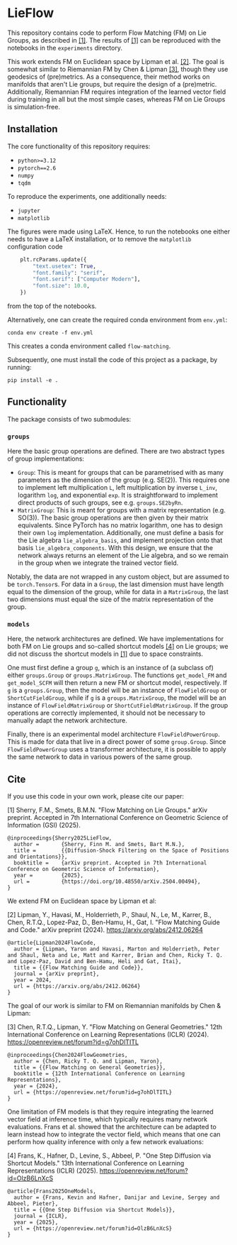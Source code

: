 # LieFlow
This repository contains code to perform Flow Matching (FM) on Lie Groups, as described in [[1]](#1). The results of [[1]](#1) can be reproduced with the notebooks in the `experiments` directory.

This work extends FM on Euclidean space by Lipman et al. [[2]](#2). 
The goal is somewhat similar to Riemannian FM by Chen & Lipman [[3]](#3), though they use geodesics of (pre)metrics. As a consequence, their method works on manifolds that aren't Lie groups, but require the design of a (pre)metric. Additionally, Riemannian FM requires integration of the learned vector field during training in all but the most simple cases, whereas FM on Lie Groups is simulation-free.

## Installation
The core functionality of this repository requires:
* `python>=3.12`
* `pytorch==2.6`
* `numpy`
* `tqdm`

To reproduce the experiments, one additionally needs:
* `jupyter`
* `matplotlib`

The figures were made using LaTeX. Hence, to run the notebooks one either needs to have a LaTeX installation, or to remove the `matplotlib` configuration code
```python
    plt.rcParams.update({
        "text.usetex": True,
        "font.family": "serif",
        "font.serif": ["Computer Modern"],
        "font.size": 10.0,
    })
```
from the top of the notebooks.

Alternatively, one can create the required conda environment from `env.yml`:
```
conda env create -f env.yml
```
This creates a conda environment called `flow-matching`.

Subsequently, one must install the code of this project as a package, by running:
```
pip install -e .
```

## Functionality
The package consists of two submodules:
### `groups`
Here the basic group operations are defined. There are two abstract types of group implementations:
* `Group`: This is meant for groups that can be parametrised with as many parameters as the dimension of the group (e.g. SE(2)). This requires one to implement left multiplication `L`, left multiplication by inverse `L_inv`, logarithm `log`, and exponential `exp`. It is straightforward to implement direct products of such groups, see e.g. `groups.SE2byRn`.
* `MatrixGroup`: This is meant for groups with a matrix representation (e.g. SO(3)). The basic group operations are then given by their matrix equivalents. Since PyTorch has no matrix logarithm, one has to design their own `log` implementation. Additionally, one must define a basis for the Lie algebra `lie_algebra_basis`, and implement projection onto that basis `lie_algebra_components`. With this design, we ensure that the network always returns an element of the Lie algebra, and so we remain in the group when we integrate the trained vector field.

Notably, the data are not wrapped in any custom object, but are assumed to be `torch.Tensor`s. For data in a `Group`, the last dimension must have length equal to the dimension of the group, while for data in a `MatrixGroup`, the last two dimensions must equal the size of the matrix representation of the group.

### `models`
Here, the network architectures are defined. We have implementations for both FM on Lie groups and so-called shortcut models [[4]](#4) on Lie groups; we did not discuss the shortcut models in [[1]](#1) due to space constraints.

One must first define a group `g`, which is an instance of (a subclass of) either `groups.Group` or `groups.MatrixGroup`. The functions `get_model_FM` and `get_model_SCFM` will then return a new FM or shortcut model, respectively. If `g` is a `groups.Group`, then the model will be an instance of `FlowFieldGroup` or `ShortCutFieldGroup`, while if `g` is a `groups.MatrixGroup`, the model will be an instance of `FlowFieldMatrixGroup` or `ShortCutFieldMatrixGroup`. If the group operations are correctly implemented, it should not be necessary to manually adapt the network architecture.

Finally, there is an experimental model architecture `FlowFieldPowerGroup`. This is made for data that live in a direct power of some `group.Group`.
Since `FlowFieldPowerGroup` uses a transformer architecture, it is possible to apply the same network to data in various powers of the same group.

## Cite
If you use this code in your own work, please cite our paper:

<a id="1">[1]</a> Sherry, F.M., Smets, B.M.N. "Flow Matching on Lie Groups." arXiv preprint. Accepted in 7th International Conference on Geometric Science of Information (GSI) (2025).
```
@inproceedings{Sherry2025LieFlow,
  author =       {Sherry, Finn M. and Smets, Bart M.N.},
  title =        {{Diffusion-Shock Filtering on the Space of Positions and Orientations}},
  booktitle =    {arXiv preprint. Accepted in 7th International Conference on Geometric Science of Information},
  year =         {2025},
  url =          {https://doi.org/10.48550/arXiv.2504.00494},
}
```

We extend FM on Euclidean space by Lipman et al:

<a id="2">[2]</a> Lipman, Y., Havasi, M., Holderrieth, P., Shaul, N., Le, M., Karrer, B., Chen, R.T.Q., Lopez-Paz, D., Ben-Hamu, H., Gat, I. "Flow Matching Guide and Code." arXiv preprint (2024). https://arxiv.org/abs/2412.06264
```
@article{Lipman2024FlowCode,
  author = {Lipman, Yaron and Havasi, Marton and Holderrieth, Peter and Shaul, Neta and Le, Matt and Karrer, Brian and Chen, Ricky T. Q. and Lopez-Paz, David and Ben-Hamu, Heli and Gat, Itai},
  title = {{Flow Matching Guide and Code}},
  journal = {arXiv preprint},
  year = 2024,
  url = {https://arxiv.org/abs/2412.06264}
}
```

The goal of our work is similar to FM on Riemannian manifolds by Chen & Lipman:

<a id="3">[3]</a> Chen, R.T.Q., Lipman, Y. "Flow Matching on General Geometries." 12th International Conference on Learning Representations (ICLR) (2024). https://openreview.net/forum?id=g7ohDlTITL
```
@inproceedings{Chen2024FlowGeometries,
  author = {Chen, Ricky T. Q. and Lipman, Yaron},
  title = {{Flow Matching on General Geometries}},
  booktitle = {12th International Conference on Learning Representations},
  year = {2024},
  url = {https://openreview.net/forum?id=g7ohDlTITL}
}
```

One limitation of FM models is that they require integrating the learned vector field at inference time, which typically requires many network evaluations. Frans et al. showed that the architecture can be adapted to learn instead how to integrate the vector field, which means that one can perform how quality inference with only a few network evaluations:

<a id="4">[4]</a> Frans, K., Hafner, D., Levine, S., Abbeel, P. "One Step Diffusion via Shortcut Models." 13th International Conference on Learning Representations (ICLR) (2025). https://openreview.net/forum?id=OlzB6LnXcS
```
@article{Frans2025OneModels,
  author = {Frans, Kevin and Hafner, Danijar and Levine, Sergey and Abbeel, Pieter},
  title = {{One Step Diffusion via Shortcut Models}},
  journal = {ICLR},
  year = {2025},
  url = {https://openreview.net/forum?id=OlzB6LnXcS}
}
```
